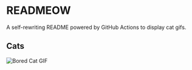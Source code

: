 # READMEOW

A self-rewriting README powered by GitHub Actions to display cat gifs.

## Cats

![Bored Cat GIF](https://media2.giphy.com/media/v1.Y2lkPTlhY2QwMmRhOW0xNW04OThnbHE1cDB6azJ4bWh4dHUyemxobGNhN282Z3kwc3NjMCZlcD12MV9naWZzX3NlYXJjaCZjdD1n/mlvseq9yvZhba/200.gif)
